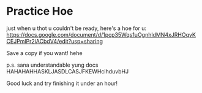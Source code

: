 # Practice Hoe

just when u thot u couldn't be ready, here's a hoe for u:
https://docs.google.com/document/d/1pcp35Wqs1uOgnhldMN4xJRHOqvKCEJPmlPr2iACbdV4/edit?usp=sharing

Save a copy if you want! hehe

p.s. sana understandable yung docs HAHAHAHHASKLJASDLCASJFKEWHcihduvbHJ

Good luck and try finishing it under an hour!
